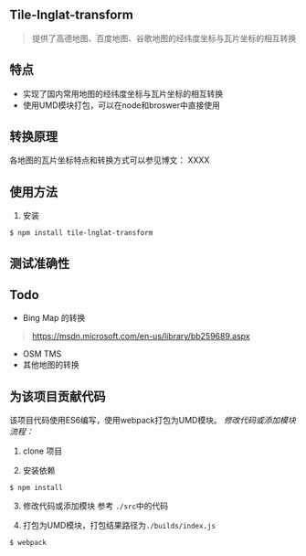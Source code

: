 ## Tile-lnglat-transform
>提供了高德地图、百度地图、谷歌地图的经纬度坐标与瓦片坐标的相互转换

## 特点
* 实现了国内常用地图的经纬度坐标与瓦片坐标的相互转换
* 使用UMD模块打包，可以在node和broswer中直接使用

## 转换原理
各地图的瓦片坐标特点和转换方式可以参见博文：
XXXX

## 使用方法

1. 安装
```
$ npm install tile-lnglat-transform
```



## 测试准确性

##

## Todo
* Bing Map 的转换
> https://msdn.microsoft.com/en-us/library/bb259689.aspx

* OSM TMS
* 其他地图的转换

## 为该项目贡献代码
该项目代码使用ES6编写，使用webpack打包为UMD模块。
*修改代码或添加模块流程：*

1. clone 项目

2. 安装依赖
```
$ npm install
```

3. 修改代码或添加模块
参考 `./src`中的代码

4. 打包为UMD模块，打包结果路径为`./builds/index.js`
```
$ webpack
```